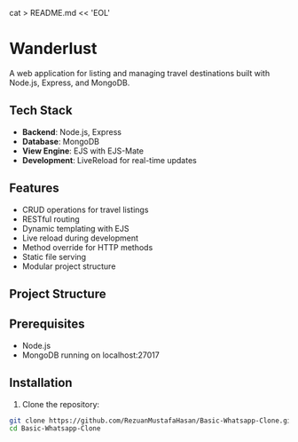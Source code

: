 cat > README.md << 'EOL'
# Wanderlust

A web application for listing and managing travel destinations built with Node.js, Express, and MongoDB.

## Tech Stack

- **Backend**: Node.js, Express
- **Database**: MongoDB
- **View Engine**: EJS with EJS-Mate
- **Development**: LiveReload for real-time updates

## Features

- CRUD operations for travel listings
- RESTful routing
- Dynamic templating with EJS
- Live reload during development
- Method override for HTTP methods
- Static file serving
- Modular project structure

## Project Structure

## Prerequisites

- Node.js
- MongoDB running on localhost:27017

## Installation

1. Clone the repository:
```bash
git clone https://github.com/RezuanMustafaHasan/Basic-Whatsapp-Clone.git
cd Basic-Whatsapp-Clone

